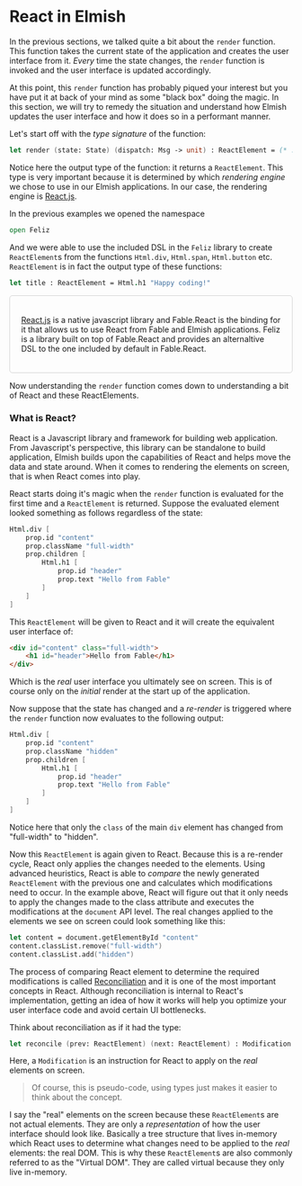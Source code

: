 # React in Elmish

In the previous sections, we talked quite a bit about the `render` function. This function takes the current state of the application and creates the user interface from it. *Every* time the state changes, the `render` function is invoked and the user interface is updated accordingly.

At this point, this `render` function has probably piqued your interest but you have put it at back of your mind as some "black box" doing the magic. In this section, we will try to remedy the situation and understand how Elmish updates the user interface and how it does so in a performant manner.

Let's start off with the *type signature* of the function:
```fsharp
let render (state: State) (dispatch: Msg -> unit) : ReactElement = (* . . . *)
```
Notice here the output type of the function: it returns a `ReactElement`. This type is very important because it is determined by which *rendering engine* we chose to use in our Elmish applications. In our case, the rendering engine is [React.js](https://reactjs.org/).

In the previous examples we opened the namespace
```fsharp
open Feliz
```
And we were able to use the included DSL in the `Feliz` library to create `ReactElement`s from the functions `Html.div`, `Html.span`, `Html.button` etc. `ReactElement` is in fact the output type of these functions:
```fsharp
let title : ReactElement = Html.h1 "Happy coding!"
```
<div style="padding:20px; border: 1px solid lightgrey;border-radius:5px;">

[React.js](https://reactjs.org) is a native javascript library and Fable.React is the binding for it that allows us to use React from Fable and Elmish applications. Feliz is a library built on top of Fable.React and provides an alternaltive DSL to the one included by default in Fable.React.

</div>

Now understanding the `render` function comes down to understanding a bit of React and these ReactElements.

### What is React?

React is a Javascript library and framework for building web application. From Javascript's perspective, this library can be standalone to build application, Elmish builds upon the capabilities of React and helps move the data and state around. When it comes to rendering the elements on screen, that is when React comes into play.

React starts doing it's magic when the `render` function is evaluated for the first time and a `ReactElement` is returned. Suppose the evaluated element looked something as follows regardless of the state:
```fsharp
Html.div [
    prop.id "content"
    prop.className "full-width"
    prop.children [
        Html.h1 [
            prop.id "header"
            prop.text "Hello from Fable"
        ]
    ]
]
```
This `ReactElement` will be given to React and it will create the equivalent user interface of:
```html
<div id="content" class="full-width">
    <h1 id="header">Hello from Fable</h1>
</div>
```
Which is the *real* user interface you ultimately see on screen. This is of course only on the *initial* render at the start up of the application.

Now suppose that the state has changed and a *re-render* is triggered where the `render` function now evaluates to the following output:
```fsharp {highlight: [3]}
Html.div [
    prop.id "content"
    prop.className "hidden"
    prop.children [
        Html.h1 [
            prop.id "header"
            prop.text "Hello from Fable"
        ]
    ]
]
```
Notice here that only the `class` of the main `div` element has changed from "full-width" to "hidden".

Now this `ReactElement` is again given to React. Because this is a re-render cycle, React only applies the changes needed to the elements. Using advanced heuristics, React is able to *compare* the newly generated `ReactElement` with the previous one and calculates which modifications need to occur. In the example above, React will figure out that it only needs to apply the changes made to the class attribute and executes the modifications at the `document` API level. The real changes applied to the elements we see on screen could look something like this:
```fsharp
let content = document.getElementById "content"
content.classList.remove("full-width")
content.classList.add("hidden")
```
The process of comparing React element to determine the required modifications is called [Reconciliation](https://reactjs.org/docs/reconciliation.html) and it is one of the most important concepts in React. Although reconciliation is internal to React's implementation, getting an idea of how it works will help you optimize your user interface code and avoid certain UI bottlenecks.

Think about reconciliation as if it had the type:
```fsharp
let reconcile (prev: ReactElement) (next: ReactElement) : Modification list = (*...*)
```
Here, a `Modification` is an instruction for React to apply on the *real* elements on screen.

> Of course, this is pseudo-code, using types just makes it easier to think about the concept.

I say the "real" elements on the screen because these `ReactElement`s are not actual elements. They are only a *representation* of how the user interface should look like. Basically a tree structure that lives in-memory which React uses to determine what changes need to be applied to the *real* elements: the real DOM. This is why these `ReactElement`s are also commonly referred to as the "Virtual DOM". They are called virtual because they only live in-memory.